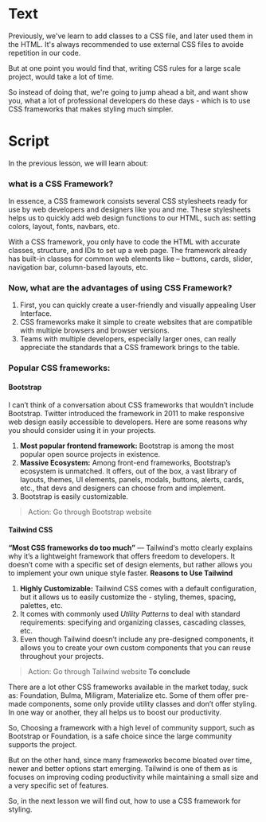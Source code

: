 # Text
Previously, we've learn to add classes to a CSS file, and later used them in the HTML. It's always recommended to use external CSS files to avoide repetition in our code.

But at one point you would find that, writing CSS rules for a large scale project, would take a lot of time.

So instead of doing that, we're going to jump ahead a bit, and want show you, what a lot of professional developers do these days - which is to use CSS frameworks that makes styling much simpler.

# Script
In the previous lesson, we will learn about:

### what is a CSS Framework?
In essence, a CSS framework consists several CSS stylesheets ready for use by web developers and designers like you and me. These stylesheets helps us to quickly add web design functions to our HTML, such as: setting colors, layout, fonts, navbars, etc.

With a CSS framework, you only have to code the HTML with accurate classes, structure, and IDs to set up a web page. The framework already has built-in classes for common web elements like – buttons, cards, slider, navigation bar, column-based layouts, etc.

### Now, what are the advantages of using CSS Framework?
1. First, you can quickly create a user-friendly and visually appealing User Interface.
2. CSS frameworks make it simple to create websites that are compatible with multiple browsers and browser versions.
3. Teams with multiple developers, especially larger ones, can really appreciate the standards that a CSS framework brings to the table.

### Popular CSS frameworks:

#### Bootstrap
I can’t think of a conversation about CSS frameworks that wouldn’t include Bootstrap. Twitter introduced the framework in 2011 to make responsive web design easily accessible to developers. Here are some reasons why you should consider using it in your projects.
1. **Most popular frontend framework:** Bootstrap is among the most popular open source projects in existence.
2. **Massive Ecosystem:** Among front-end frameworks, Bootstrap’s ecosystem is unmatched. It offers, out of the box, a vast library of layouts, themes, UI elements, panels, modals, buttons, alerts, cards, etc., that devs and designers can choose from and implement. 
3. Bootstrap is easily customizable.

> Action: Go through Bootstrap website

#### Tailwind CSS
**“Most CSS frameworks do too much”** — Tailwind‘s motto clearly explains why it’s a lightweight framework that offers freedom to developers. It doesn’t come with a specific set of design elements, but rather allows you to implement your own unique style faster.
**Reasons to Use Tailwind**
1. **Highly Customizable:** Tailwind CSS comes with a default configuration, but it allows us to easily customize the - styling, themes, spacing, palettes, etc.
2. It comes with commonly used *Utility Patterns* to deal with standard requirements: specifying and organizing classes, cascading classes, etc.
3. Even though Tailwind doesn’t include any pre-designed components, it allows you to create your own custom components that you can reuse throughout your projects. 

> Action: Go through Tailwind website
**To conclude**

There are a lot other CSS frameworks available in the market today, suck as: Foundation, Bulma, Miligram, Materialize etc. Some of them offer pre-made components, some only provide utility classes and don’t offer styling. In one way or another, they all helps us to boost our productivity.

So, Choosing a framework with a high level of community support, such as Bootstrap or Foundation, is a safe choice since the large community supports the project.

But on the other hand, since many frameworks become bloated over time, newer and better options start emerging. Tailwind is one of them as is focuses on improving coding productivity while maintaining a small size and a very specific set of features.

So, in the next lesson we will find out, how to use a CSS framework for styling.